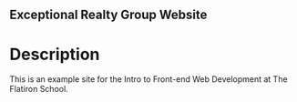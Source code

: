 Exceptional Realty Group Website
---

# Description

This is an example site for the Intro to Front-end Web Development at The Flatiron School.
